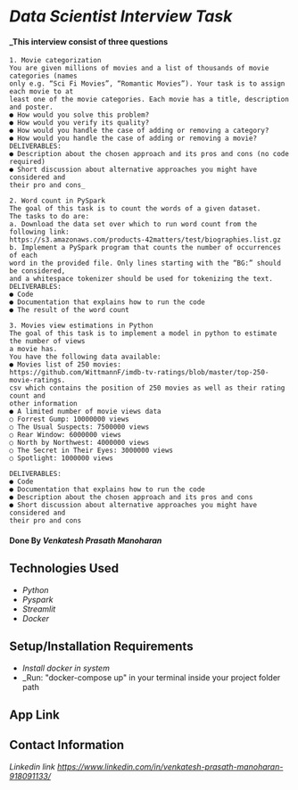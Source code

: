 # _Data Scientist Interview Task_

#### _This interview consist of three questions
    1. Movie categorization
    You are given millions of movies and a list of thousands of movie categories (names
    only e.g. “Sci Fi Movies”, “Romantic Movies”). Your task is to assign each movie to at
    least one of the movie categories. Each movie has a title, description and poster.
    ● How would you solve this problem?
    ● How would you verify its quality?
    ● How would you handle the case of adding or removing a category?
    ● How would you handle the case of adding or removing a movie?
    DELIVERABLES:
    ● Description about the chosen approach and its pros and cons (no code required)
    ● Short discussion about alternative approaches you might have considered and
    their pro and cons_

    2. Word count in PySpark
    The goal of this task is to count the words of a given dataset.
    The tasks to do are:
    a. Download the data set over which to run word count from the following link:
    https://s3.amazonaws.com/products-42matters/test/biographies.list.gz
    b. Implement a PySpark program that counts the number of occurrences of each
    word in the provided file. Only lines starting with the “BG:” should be considered,
    and a whitespace tokenizer should be used for tokenizing the text.
    DELIVERABLES:
    ● Code
    ● Documentation that explains how to run the code
    ● The result of the word count

    3. Movies view estimations in Python
    The goal of this task is to implement a model in python to estimate the number of views
    a movie has.
    You have the following data available:
    ● Movies list of 250 movies:
    https://github.com/WittmannF/imdb-tv-ratings/blob/master/top-250-movie-ratings.
    csv which contains the position of 250 movies as well as their rating count and
    other information
    ● A limited number of movie views data
    ○ Forrest Gump: 10000000 views
    ○ The Usual Suspects: 7500000 views
    ○ Rear Window: 6000000 views
    ○ North by Northwest: 4000000 views
    ○ The Secret in Their Eyes: 3000000 views
    ○ Spotlight: 1000000 views

    DELIVERABLES:
    ● Code
    ● Documentation that explains how to run the code
    ● Description about the chosen approach and its pros and cons
    ● Short discussion about alternative approaches you might have considered and
    their pro and cons

#### Done By _**Venkatesh Prasath Manoharan**_

## Technologies Used

* _Python_
* _Pyspark_
* _Streamlit_
* _Docker_

## Setup/Installation Requirements

* _Install docker in system_
* _Run: "docker-compose up" in your terminal inside your project folder path


## App Link


## Contact Information

_Linkedin link https://www.linkedin.com/in/venkatesh-prasath-manoharan-918091133/_

